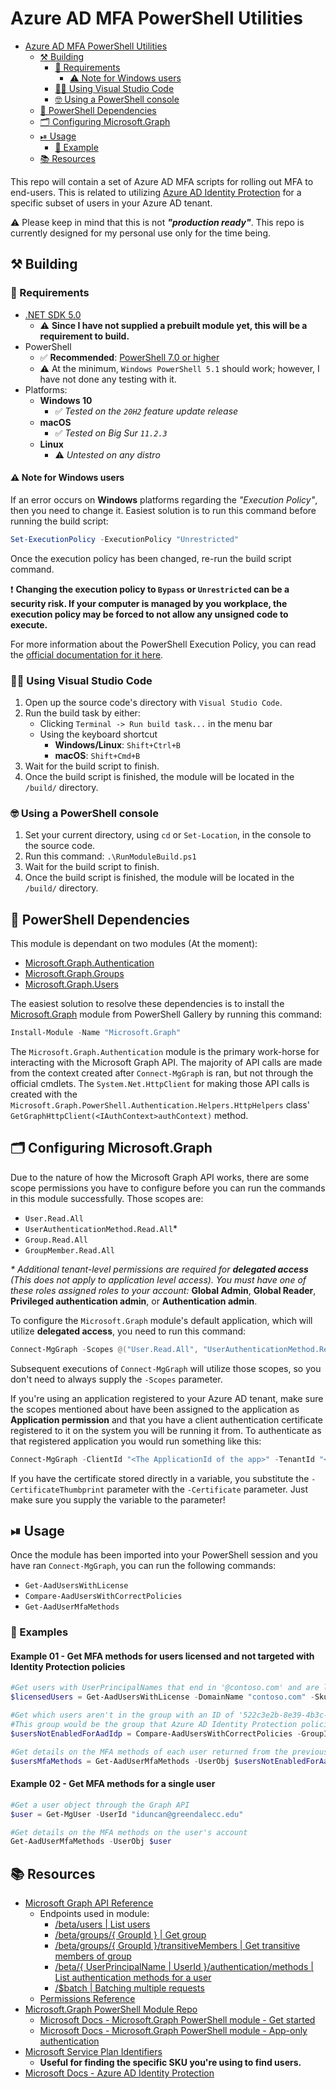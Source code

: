 # Azure AD MFA PowerShell Utilities

- [Azure AD MFA PowerShell Utilities](#azure-ad-mfa-powershell-utilities)
  - [⚒ Building](#-building)
    - [🧰 Requirements](#-requirements)
      - [⚠️ Note for Windows users](#️-note-for-windows-users)
    - [👨‍💻 Using Visual Studio Code](#-using-visual-studio-code)
    - [🤓 Using a PowerShell console](#-using-a-powershell-console)
  - [🧾 PowerShell Dependencies](#-powershell-dependencies)
  - [🗂 Configuring Microsoft.Graph](#-configuring-microsoftgraph)
  - [⏯ Usage](#-usage)
    - [🤔 Example](#-example)
  - [📚 Resources](#-resources)

This repo will contain a set of Azure AD MFA scripts for rolling out MFA to end-users. This is related to utilizing [Azure AD Identity Protection](https://docs.microsoft.com/en-us/azure/active-directory/identity-protection/overview-identity-protection) for a specific subset of users in your Azure AD tenant.

⚠️ Please keep in mind that this is not _**"production ready"**_. This repo is currently designed for my personal use only for the time being.

## ⚒ Building

### 🧰 Requirements

- [.NET SDK 5.0](https://dotnet.microsoft.com/download)
    - ⚠️ **Since I have not supplied a prebuilt module yet, this will be a requirement to build.**
- PowerShell
    - ✅ **Recommended**: [PowerShell 7.0 or higher](https://docs.microsoft.com/en-us/powershell/scripting/install/installing-powershell)
    - ⚠️ At the minimum, `Windows PowerShell 5.1` should work; however, I have not done any testing with it.
- Platforms:
    - **Windows 10**
        - ✅ _Tested on the `20H2` feature update release_
    - **macOS**
        - ✅ _Tested on Big Sur `11.2.3`_
    - **Linux**
        - ⚠️ _Untested on any distro_

#### ⚠️ Note for Windows users

If an error occurs on **Windows** platforms regarding the _"Execution Policy"_, then you need to change it. Easiest solution is to run this command before running the build script:

```powershell
Set-ExecutionPolicy -ExecutionPolicy "Unrestricted"
```

Once the execution policy has been changed, re-run the build script command.

❗ **Changing the execution policy to `Bypass` or `Unrestricted` can be a security risk. If your computer is managed by you workplace, the execution policy may be forced to not allow any unsigned code to execute.**

For more information about the PowerShell Execution Policy, you can read the [official documentation for it here](https://docs.microsoft.com/en-us/powershell/module/microsoft.powershell.core/about/about_execution_policies).

### 👨‍💻 Using Visual Studio Code

1. Open up the source code's directory with `Visual Studio Code`.
2. Run the build task by either:
    - Clicking `Terminal -> Run build task...` in the menu bar
    - Using the keyboard shortcut
        - **Windows/Linux**: `Shift+Ctrl+B`
        - **macOS**: `Shift+Cmd+B`
3. Wait for the build script to finish.
4. Once the build script is finished, the module will be located in the `/build/` directory.

### 🤓 Using a PowerShell console

1. Set your current directory, using `cd` or `Set-Location`, in the console to the source code.
2. Run this command: `.\RunModuleBuild.ps1`
3. Wait for the build script to finish.
4. Once the build script is finished, the module will be located in the `/build/` directory.

## 🧾 PowerShell Dependencies

This module is dependant on two modules (At the moment):
- [Microsoft.Graph.Authentication](https://www.powershellgallery.com/packages/Microsoft.Graph.Authentication/)
- [Microsoft.Graph.Groups](https://www.powershellgallery.com/packages/Microsoft.Graph.Groups/)
- [Microsoft.Graph.Users](https://www.powershellgallery.com/packages/Microsoft.Graph.Users/)

The easiest solution to resolve these dependencies is to install the [Microsoft.Graph](https://www.powershellgallery.com/packages/Microsoft.Graph) module from PowerShell Gallery by running this command:

```powershell
Install-Module -Name "Microsoft.Graph"
```

The `Microsoft.Graph.Authentication` module is the primary work-horse for interacting with the Microsoft Graph API. The majority of API calls are made from the context created after `Connect-MgGraph` is ran, but not through the official cmdlets. The `System.Net.HttpClient` for making those API calls is created with the `Microsoft.Graph.PowerShell.Authentication.Helpers.HttpHelpers` class' `GetGraphHttpClient(<IAuthContext>authContext)` method.

## 🗂 Configuring Microsoft.Graph

Due to the nature of how the Microsoft Graph API works, there are some scope permissions you have to configure before you can run the commands in this module successfully. Those scopes are:

- `User.Read.All`
- `UserAuthenticationMethod.Read.All`*
- `Group.Read.All`
- `GroupMember.Read.All`

_\* Additional tenant-level permissions are required for **delegated access** (This does not apply to application level access). You must have one of these roles assigned roles to your account:_ **Global Admin**, **Global Reader**, **Privileged authentication admin**, or **Authentication admin**.

To configure the `Microsoft.Graph` module's default application, which will utilize **delegated access**, you need to run this command:

```powershell
Connect-MgGraph -Scopes @("User.Read.All", "UserAuthenticationMethod.Read.All", "Group.Read.All", "GroupMember.Read.All")
```

Subsequent executions of `Connect-MgGraph` will utilize those scopes, so you don't need to always supply the `-Scopes` parameter.

If you're using an application registered to your Azure AD tenant, make sure the scopes mentioned about have been assigned to the application as **Application permission** and that you have a client authentication certificate registered to it on the system you will be running it from. To authenticate as that registered application you would run something like this:

```powershell
Connect-MgGraph -ClientId "<The ApplicationId of the app>" -TenantId "<Your TenantId>" -CertificateThumbprint "<The certificate's thumbprint>"
```

If you have the certificate stored directly in a variable, you substitute the `-CertificateThumbprint` parameter with the `-Certificate` parameter. Just make sure you supply the variable to the parameter!

## ⏯ Usage

Once the module has been imported into your PowerShell session and you have ran `Connect-MgGraph`, you can run the following commands:

- `Get-AadUsersWithLicense`
- `Compare-AadUsersWithCorrectPolicies`
- `Get-AadUserMfaMethods`

### 🤔 Examples

#### Example 01 - Get MFA methods for users licensed and not targeted with Identity Protection policies

```powershell
#Get users with UserPrincipalNames that end in '@contoso.com' and are licensed with 'Microsoft 365 A5 for Faculty'
$licensedUsers = Get-AadUsersWithLicense -DomainName "contoso.com" -SkuId "e97c048c-37a4-45fb-ab50-922fbf07a370"

#Get which users aren't in the group with an ID of '522c3e2b-8e39-4b3c-adf4-9b4aa4e0ec47'.
#This group would be the group that Azure AD Identity Protection policies are being applied to, if you're not targeting all users.
$usersNotEnabledForAadIdp = Compare-AadUsersWithCorrectPolicies -GroupId "522c3e2b-8e39-4b3c-adf4-9b4aa4e0ec47" -UserObjects $licensedUsers

#Get details on the MFA methods of each user returned from the previous step.
$usersMfaMethods = Get-AadUserMfaMethods -UserObj $usersNotEnabledForAadIdp
```

#### Example 02 - Get MFA methods for a single user

```powershell
#Get a user object through the Graph API
$user = Get-MgUser -UserId "iduncan@greendalecc.edu"

#Get details on the MFA methods on the user's account
Get-AadUserMfaMethods -UserObj $user
```

## 📚 Resources

- [Microsoft Graph API Reference](https://docs.microsoft.com/en-us/graph/api/overview?view=graph-rest-1.0)
  - Endpoints used in module:
    - [/beta/users | List users](https://docs.microsoft.com/en-us/graph/api/user-list?view=graph-rest-beta&tabs=http)
    - [/beta/groups/{ GroupId } | Get group](https://docs.microsoft.com/en-us/graph/api/group-get?view=graph-rest-beta&tabs=http)
    - [/beta/groups/{ GroupId }/transitiveMembers | Get transitive members of group](https://docs.microsoft.com/en-us/graph/api/group-list-transitivemembers?view=graph-rest-beta&tabs=http)
    - [/beta/{ UserPrincipalName | UserId }/authentication/methods | List authentication methods for a user](https://docs.microsoft.com/en-us/graph/api/authentication-list-methods?view=graph-rest-beta&tabs=http)
    - [/$batch | Batching multiple requests](https://docs.microsoft.com/en-us/graph/json-batching?context=graph%2Fapi%2F1.0&view=graph-rest-1.0)
  - [Permissions Reference](https://docs.microsoft.com/en-us/graph/permissions-reference)
- [Microsoft.Graph PowerShell Module Repo](https://github.com/microsoftgraph/msgraph-sdk-powershell)
  - [Microsoft Docs - Microsoft.Graph PowerShell module - Get started](https://docs.microsoft.com/en-us/graph/powershell/get-started)
  - [Microsoft Docs - Microsoft.Graph PowerShell module - App-only authentication](https://docs.microsoft.com/en-us/graph/powershell/app-only?tabs=azure-portal)
- [Microsoft Service Plan Identifiers](https://docs.microsoft.com/en-us/azure/active-directory/enterprise-users/licensing-service-plan-reference)
  - **Useful for finding the specific SKU you're using to find users.**
- [Microsoft Docs - Azure AD Identity Protection](https://docs.microsoft.com/en-us/azure/active-directory/identity-protection/overview-identity-protection)